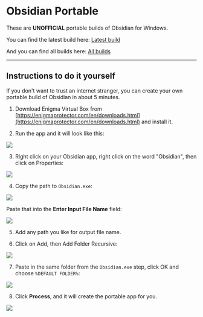# Obsidian Portable

These are **UNOFFICIAL** portable builds of Obsidian for Windows.

You can find the latest build here: [Latest build](https://github.com/alangrainger/obsidian-portable/releases/latest)

And you can find all builds here: [All builds](https://github.com/alangrainger/obsidian-portable/releases)

---

## Instructions to do it yourself

If you don't want to trust an internet stranger, you can create your own portable build of Obsidian in about 5 minutes.

1. Download Enigma Virtual Box from [https://enigmaprotector.com/en/downloads.html](https://enigmaprotector.com/en/downloads.html) and install it.

2. Run the app and it will look like this:

![](https://i.imgur.com/VZUvOXu.png)

3. Right click on your Obsidian app, right click on the word "Obsidian", then click on Properties:

![](https://i.imgur.com/ipcIGNx.png)

4. Copy the path to `Obsidian.exe`:

![](https://i.imgur.com/b84BJU5.png)

Paste that into the **Enter Input File Name** field:

![](https://i.imgur.com/JnDq0fj.png)

5. Add any path you like for output file name.

6. Click on Add, then Add Folder Recursive:

![](https://i.imgur.com/4rAJeWo.png)

7. Paste in the same folder from the `Obsidian.exe` step, click OK and choose `%DEFAULT FOLDER%`:

![](https://i.imgur.com/vJ6Mazz.png)

8. Click **Process**, and it will create the portable app for you.

![](https://i.imgur.com/oEqMMBQ.png)
